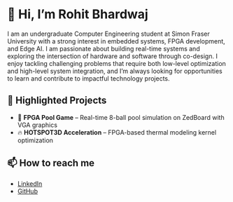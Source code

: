 
<!--
**rba121/rba121** is a ✨ _special_ ✨ repository because its `README.md` (this file) appears on your GitHub profile.-->

# 👋 Hi, I’m Rohit Bhardwaj  

I am an undergraduate Computer Engineering student at Simon Fraser University with a strong interest in embedded systems, FPGA development, and Edge AI. I am passionate about building real-time systems and exploring the intersection of hardware and software through co-design. I enjoy tackling challenging problems that require both low-level optimization and high-level system integration, and I’m always looking for opportunities to learn and contribute to impactful technology projects.

## 🚀 Highlighted Projects
- 🎱 **FPGA Pool Game** – Real-time 8-ball pool simulation on ZedBoard with VGA graphics  
- 🔥 **HOTSPOT3D Acceleration** – FPGA-based thermal modeling kernel optimization  

## 📫 How to reach me
- [LinkedIn]([https://linkedin.com/in/your-profile](https://www.linkedin.com/in/rohitbhardwajsindia/))  
- [GitHub](https://github.com/your-username)

